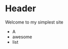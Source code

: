 <script src="https://cdn.rawgit.com/oscarmorrison/md-page/98d45dd1/md-page.js"></script>

# Header
Welcome to my simplest site

- A
- awesome
- list
